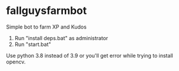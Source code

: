 # fallguysfarmbot
Simple bot to farm XP and Kudos

1) Run "install deps.bat" as administrator
2) Run "start.bat"

Use python 3.8 instead of 3.9 or you'll get error while trying to install opencv.
